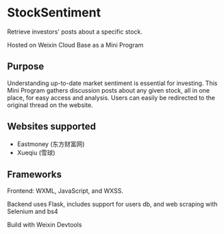 # StockSentiment

Retrieve investors' posts about a specific stock.  

Hosted on Weixin Cloud Base as a Mini Program  

## Purpose

Understanding up-to-date market sentiment is essential for investing. This Mini Program gathers discussion posts about any given stock, all in one place, for easy access and analysis. Users can easily be redirected to the original thread on the website.  

## Websites supported  

- Eastmoney (东方财富网)  
- Xueqiu (雪球)  

## Frameworks

Frontend: WXML, JavaScript, and WXSS.  

Backend uses Flask, includes support for users db, and web scraping with Selenium and bs4  

Build with Weixin Devtools  